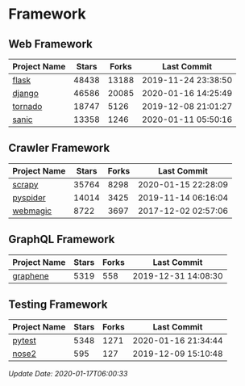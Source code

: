 # Framework

## Web Framework

| Project Name | Stars | Forks | Last Commit |
| ------------ | ----- | ----- | ----------- |
| [flask](https://github.com/pallets/flask) | 48438 | 13188 | 2019-11-24 23:38:50 |
| [django](https://github.com/django/django) | 46586 | 20085 | 2020-01-16 14:25:49 |
| [tornado](https://github.com/tornadoweb/tornado) | 18747 | 5126 | 2019-12-08 21:01:27 |
| [sanic](https://github.com/huge-success/sanic) | 13358 | 1246 | 2020-01-11 05:50:16 |

## Crawler Framework

| Project Name | Stars | Forks | Last Commit |
| ------------ | ----- | ----- | ----------- |
| [scrapy](https://github.com/scrapy/scrapy) | 35764 | 8298 | 2020-01-15 22:28:09 |
| [pyspider](https://github.com/binux/pyspider) | 14014 | 3425 | 2019-11-14 06:16:04 |
| [webmagic](https://github.com/code4craft/webmagic) | 8722 | 3697 | 2017-12-02 02:57:06 |

## GraphQL Framework

| Project Name | Stars | Forks | Last Commit |
| ------------ | ----- | ----- | ----------- |
| [graphene](https://github.com/graphql-python/graphene) | 5319 | 558 | 2019-12-31 14:08:30 |

## Testing Framework

| Project Name | Stars | Forks | Last Commit |
| ------------ | ----- | ----- | ----------- |
| [pytest](https://github.com/pytest-dev/pytest) | 5348 | 1271 | 2020-01-16 21:34:44 |
| [nose2](https://github.com/nose-devs/nose2) | 595 | 127 | 2019-12-09 15:10:48 |

*Update Date: 2020-01-17T06:00:33*